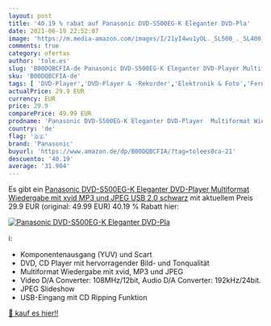 ```yaml
---
layout: post
title: '40.19 % rabat auf Panasonic DVD-S500EG-K Eleganter DVD-Pla'
date: 2021-06-19 22:52:07
image: 'https://m.media-amazon.com/images/I/21yI4wu1yOL._SL500_._SL400_.jpg'
comments: true
category: ofertas
author: 'tole.es'
slug: 'B00DQBCFIA-de Panasonic DVD-S500EG-K Eleganter DVD-Player Multiformat...'
sku: 'B00DQBCFIA-de'
tags: [ 'DVD-Player','DVD-Player & -Rekorder','Elektronik & Foto','Fernseher & Heimkino','panasonic', ]
actualPrice: 29.9 EUR
currency: EUR
price: 29.9
comparePrice: 49.99 EUR
prodname: 'Panasonic DVD-S500EG-K Eleganter DVD-Player  Multiformat Wiedergabe mit xvid  MP3 und JPEG  USB 2.0  schwarz'
country: 'de'
flag: '🇩🇪'
brand: 'Panasonic'
buyurl: 'https://www.amazon.de/dp/B00DQBCFIA/?tag=tolees0ca-21'
descuento: '40.19'
average: '31.904'
---
```


Es gibt ein [Panasonic DVD-S500EG-K Eleganter DVD-Player  Multiformat Wiedergabe mit xvid  MP3 und JPEG  USB 2.0  schwarz](https://www.amazon.de/dp/B00DQBCFIA/?tag=tolees0ca-21) mit aktuellem Preis 29.9 EUR (original: 49.99 EUR) 40.19 % Rabatt hier:

[![Panasonic DVD-S500EG-K Eleganter DVD-Pla](https://m.media-amazon.com/images/I/21yI4wu1yOL._SL500_._SL400_.jpg)](https://www.amazon.de/dp/B00DQBCFIA/?tag=tolees0ca-21)

ℹ️:

- Komponentenausgang (YUV) und Scart
- DVD, CD Player mit hervorragender Bild- und Tonqualität
- Multiformat Wiedergabe mit xvid, MP3 und JPEG
- Video D/A Converter: 108MHz/12bit, Audio D/A Converter: 192kHz/24bit.
- JPEG Slideshow
- USB-Eingang mit CD Ripping Funktion

[🛒 kauf es hier!!](https://www.amazon.de/dp/B00DQBCFIA/?tag=tolees0ca-21)
